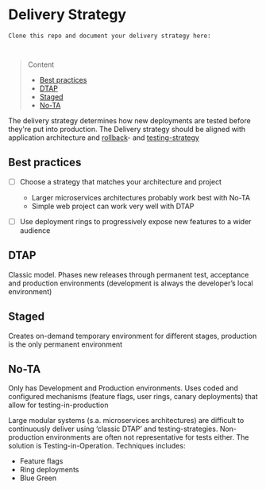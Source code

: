 # Delivery Strategy

```
Clone this repo and document your delivery strategy here:



```
> Content
> - [Best practices](#best-practices)
> - [DTAP](#dtap)
> - [Staged](#staged)
> - [No-TA](#no-ta)

The delivery strategy determines how new deployments are tested before they're put into production. 
The Delivery strategy should be aligned with application architecture and [rollback](rollback-strategy)- and [testing-strategy](acceptance-testing-strategy.md)

## Best practices

- [ ] Choose a strategy that matches your architecture and project
  - Larger microservices architectures probably work best with No-TA
  -  Simple web project can work very well with DTAP


- [ ] Use deployment rings to progressively expose new features to a wider audience


## DTAP

Classic model. Phases new releases through permanent test, acceptance and production environments (development is always the developer’s local environment)

## Staged

Creates on-demand temporary environment for different stages, production is the only permanent environment

## No-TA

Only has Development and Production environments. Uses coded and configured mechanisms (feature flags, user rings, canary deployments) that allow for testing-in-production

Large modular systems (s.a. microservices architectures) are difficult to continuously deliver using ‘classic DTAP’ and testing-strategies. 
Non-production environments are often not representative for tests either. The solution is Testing-in-Operation. Techniques includes:
- Feature flags
- Ring deployments
- Blue Green  



